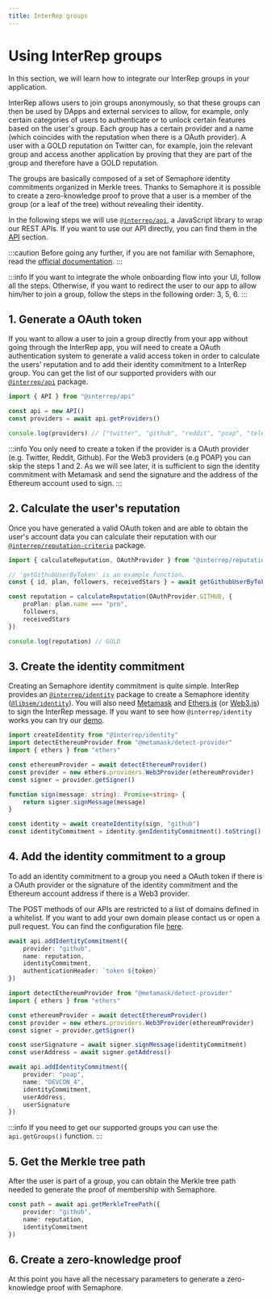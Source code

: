 ```yaml
---
title: InterRep groups
---
```


# Using InterRep groups

In this section, we will learn how to integrate our InterRep groups in your application.

InterRep allows users to join groups anonymously, so that these groups can then be used by DApps and external services to allow, for example, only certain categories of users to authenticate or to unlock certain features based on the user's group. Each group has a certain provider and a name (which coincides with the reputation when there is a OAuth provider). A user with a GOLD reputation on Twitter can, for example, join the relevant group and access another application by proving that they are part of the group and therefore have a GOLD reputation.

The groups are basically composed of a set of Semaphore identity commitments organized in Merkle trees. Thanks to Semaphore it is possible to create a zero-knowledge proof to prove that a user is a member of the group (or a leaf of the tree) without revealing their identity.

In the following steps we will use [`@interrep/api`](https://github.com/InterRep/interrep.js/tree/main/packages/api), a JavaScript library to wrap our REST APIs. If you want to use our API directly, you can find them in the [API](/api) section.

:::caution
Before going any further, if you are not familiar with Semaphore, read the [official documentation](https://semaphore.appliedzkp.org).
:::

:::info
If you want to integrate the whole onboarding flow into your UI, follow all the steps. Otherwise, if you want to redirect the user to our app to allow him/her to join a group, follow the steps in the following order: 3, 5, 6.
:::

## 1. Generate a OAuth token

If you want to allow a user to join a group directly from your app without going through the InterRep app, you will need to create a OAuth authentication system to generate a valid access token in order to calculate the users' reputation and to add their identity commitment to a InterRep group. You can get the list of our supported providers with our [`@interrep/api`](https://github.com/InterRep/interrep.js/tree/main/packages/api) package.

```typescript
import { API } from "@interrep/api"

const api = new API()
const providers = await api.getProviders()

console.log(providers) // ["twitter", "github", "reddit", "poap", "telegram"]
```

:::info
You only need to create a token if the provider is a OAuth provider (e.g. Twitter, Reddit, Github). For the Web3 providers (e.g POAP) you can skip the steps 1 and 2. As we will see later, it is sufficient to sign the identity commitment with Metamask and send the signature and the address of the Ethereum account used to sign.
:::

## 2. Calculate the user's reputation

Once you have generated a valid OAuth token and are able to obtain the user's account data you can calculate their reputation with our [`@interrep/reputation-criteria`](https://github.com/InterRep/interrep.js/tree/main/packages/reputation-criteria) package.

```typescript
import { calculateReputation, OAuthProvider } from "@interrep/reputation-criteria"

// 'getGithubUserByToken' is an example function.
const { id, plan, followers, receivedStars } = await getGithubUserByToken(token)

const reputation = calculateReputation(OAuthProvider.GITHUB, {
    proPlan: plan.name === "pro",
    followers,
    receivedStars
})

console.log(reputation) // GOLD
```

## 3. Create the identity commitment

Creating an Semaphore identity commitment is quite simple. InterRep provides an [`@interrep/identity`](https://github.com/InterRep/interrep.js/tree/main/packages/identity) package to create a Semaphore identity ([`@libsem/identity`](https://github.com/appliedzkp/libsemaphore/tree/master/packages/identity)). You will also need [Metamask](https://metamask.io/) and [Ethers.js](https://github.com/ethers-io/ethers.js/) (or [Web3.js](https://github.com/ChainSafe/web3.js)) to sign the InterRep message. If you want to see how `@interrep/identity` works you can try our [demo](https://js.interrep.link/identity/).

```typescript
import createIdentity from "@interrep/identity"
import detectEthereumProvider from "@metamask/detect-provider"
import { ethers } from "ethers"

const ethereumProvider = await detectEthereumProvider()
const provider = new ethers.providers.Web3Provider(ethereumProvider)
const signer = provider.getSigner()

function sign(message: string): Promise<string> {
    return signer.signMessage(message)
}

const identity = await createIdentity(sign, "github")
const identityCommitment = identity.genIdentityCommitment().toString()
```

## 4. Add the identity commitment to a group

To add an identity commitment to a group you need a OAuth token if there is a OAuth provider or the signature of the identity commitment and the Ethereum account address if there is a Web3 provider.

The POST methods of our APIs are restricted to a list of domains defined in a whitelist. If you want to add your own domain please contact us or open a pull request. You can find the configuration file [here](https://github.com/InterRep/reputation-service/blob/main/src/config.ts).

```typescript title="Adding identity commitments to groups with reputation providers (e.g Github)."
await api.addIdentityCommitment({
    provider: "github",
    name: reputation,
    identityCommitment,
    authenticationHeader: `token ${token}`
})
```

```typescript title="Adding identity commitments to groups with Web3 providers (e.g POAP)."
import detectEthereumProvider from "@metamask/detect-provider"
import { ethers } from "ethers"

const ethereumProvider = await detectEthereumProvider()
const provider = new ethers.providers.Web3Provider(ethereumProvider)
const signer = provider.getSigner()

const userSignature = await signer.signMessage(identityCommitment)
const userAddress = await signer.getAddress()

await api.addIdentityCommitment({
    provider: "poap",
    name: "DEVCON_4",
    identityCommitment,
    userAddress,
    userSignature
})
```

:::info
If you need to get our supported groups you can use the `api.getGroups()` function.
:::

## 5. Get the Merkle tree path

After the user is part of a group, you can obtain the Merkle tree path needed to generate the proof of membership with Semaphore.

```typescript
const path = await api.getMerkleTreePath({
    provider: "github",
    name: reputation,
    identityCommitment
})
```

## 6. Create a zero-knowledge proof

At this point you have all the necessary parameters to generate a zero-knowledge proof with Semaphore.
